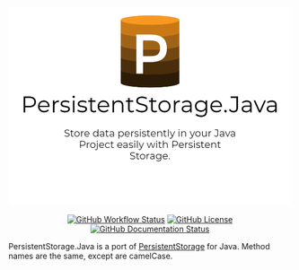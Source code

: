 ![Banner](./PersistentStorageJava_Banner.png)

<p align="center">
  <a href="https://github.com/jtsshieh/PersistentStorage.Java/actions?query=workflow%3A%22Build+Project%22"><img src="https://img.shields.io/github/workflow/status/jtsshieh/PersistentStorage.Java/Build%20Project?style=for-the-badge" alt="GitHub Workflow Status"></img></a>
  <a href="https://github.com/jtsshieh/PersistentStorage.Java/blob/master/LICENSE"><img src="https://img.shields.io/github/license/jtsshieh/PersistentStorage.Java?style=for-the-badge" alt="GitHub License"></img></a>
  <a href="https://jtsshieh.github.io/PersistentStorage.Java"><img alt="GitHub Documentation Status" src="https://img.shields.io/github/workflow/status/jtsshieh/PersistentStorage.Java/Deploy%20Documentation?label=Docs&style=for-the-badge"></a>
</p>

PersistentStorage.Java is a port of [PersistentStorage](https://github.com/jtsshieh/PersistentStorage) for Java. Method names are the same, except are camelCase.
